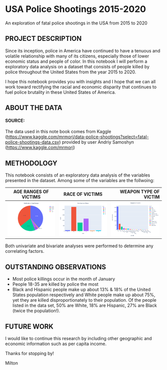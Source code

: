 # USA Police Shootings 2015-2020
An exploration of fatal police shootings in the USA from 2015 to 2020

## PROJECT DESCRIPTION
Since its inception, police in America have continued to have a tenuous and volatile relationship with many of its citizens, especially those of lower economic status and people of color. In this notebook I will perform a exploratory data analysis on a dataset that consists of people killed by police throughout the United States from the year 2015 to 2020.

I hope this notebook provides you with insights and I hope that we can all work toward rectifying the racial and economic disparity that continues to fuel police brutality in these United States of America.



## ABOUT THE DATA 

#### SOURCE: 
The data used in this note book comes from Kaggle (https://www.kaggle.com/mrmorj/data-police-shootings?select=fatal-police-shootings-data.csv)
provided by user Andriy Samoshyn (https://www.kaggle.com/mrmorj)



## METHODOLOGY

This notebook consists of an exploratory data analysis of the variables presented in the dataset. Among some of the variables are the follwoing:

| AGE RANGES OF VICTIMS   | RACE OF VICTIMS | WEAPON TYPE OF VICTIM |
| ------------- |:-------------:| -----:|
| ![alt text](police_ageranges.png)        | ![alt text](police_race.png)           | ![alt text](police_weapon.png)  |

Both univariate and bivariate analyses were performed to determine any correlating factors. 


## OUTSTANDING OBSERVATIONS

* Most police killings occur in the month of January
* People 18-35 are killed by police the most
* Black and Hispanic people make up about 13% & 18% of the United States population respectively and White people make up about 75%, yet they are killed disproportionately to their population. Of the people listed in the data set, 50% are White, 18% are Hispanic, 27% are Black (twice the population!).

## FUTURE WORK

I would like to continue this research by including other geographic and economic information such as per capita income.

Thanks for stopping by!

Milton
